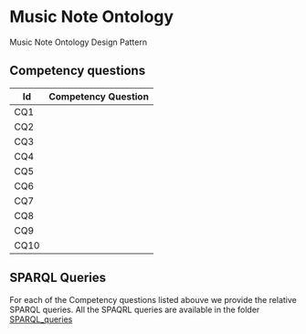 # Music Note Ontology
Music Note Ontology Design Pattern

## Competency questions

| Id | Competency Question |
|----|---------------------|
| CQ1 | |
| CQ2 | |
| CQ3 | |
| CQ4 | |
| CQ5 | |
| CQ6 | |
| CQ7 | |
| CQ8 | |
| CQ9 | |
| CQ10 | |

## SPARQL Queries

For each of the Competency questions listed abouve we provide the relative SPARQL queries. 
All the SPAQRL queries are available in the folder [SPARQL_queries](https://github.com/andreamust/music_note_pattern/tree/main/SPARQL_queries)

